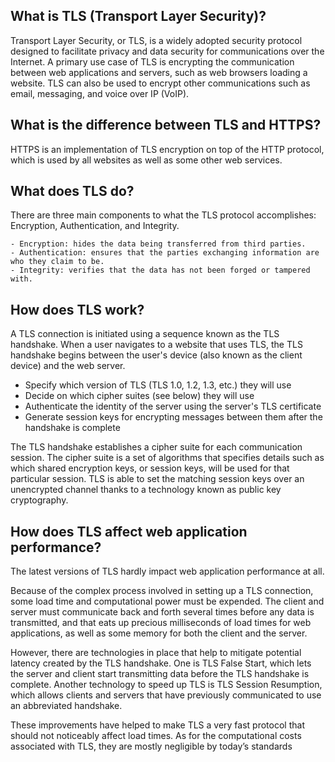 ## What is TLS (Transport Layer Security)?

Transport Layer Security, or TLS, is a widely adopted security protocol designed to facilitate privacy and data security for communications over the Internet. A primary use case of TLS is encrypting the communication between web applications and servers, such as web browsers loading a website. TLS can also be used to encrypt other communications such as email, messaging, and voice over IP (VoIP). 

## What is the difference between TLS and HTTPS?

HTTPS is an implementation of TLS encryption on top of the HTTP protocol, which is used by all websites as well as some other web services. 

## What does TLS do?

There are three main components to what the TLS protocol accomplishes: Encryption, Authentication, and Integrity.

    - Encryption: hides the data being transferred from third parties.
    - Authentication: ensures that the parties exchanging information are who they claim to be.
    - Integrity: verifies that the data has not been forged or tampered with.

## How does TLS work?

A TLS connection is initiated using a sequence known as the TLS handshake. When a user navigates to a website that uses TLS, the TLS handshake begins between the user's device (also known as the client device) and the web server.

- Specify which version of TLS (TLS 1.0, 1.2, 1.3, etc.) they will use
- Decide on which cipher suites (see below) they will use
- Authenticate the identity of the server using the server's TLS certificate
- Generate session keys for encrypting messages between them after the handshake is complete

The TLS handshake establishes a cipher suite for each communication session. The cipher suite is a set of algorithms that specifies details such as which shared encryption keys, or session keys, will be used for that particular session. TLS is able to set the matching session keys over an unencrypted channel thanks to a technology known as public key cryptography.

## How does TLS affect web application performance?

The latest versions of TLS hardly impact web application performance at all.

Because of the complex process involved in setting up a TLS connection, some load time and computational power must be expended. The client and server must communicate back and forth several times before any data is transmitted, and that eats up precious milliseconds of load times for web applications, as well as some memory for both the client and the server.

However, there are technologies in place that help to mitigate potential latency created by the TLS handshake. One is TLS False Start, which lets the server and client start transmitting data before the TLS handshake is complete. Another technology to speed up TLS is TLS Session Resumption, which allows clients and servers that have previously communicated to use an abbreviated handshake.

These improvements have helped to make TLS a very fast protocol that should not noticeably affect load times. As for the computational costs associated with TLS, they are mostly negligible by today’s standards
